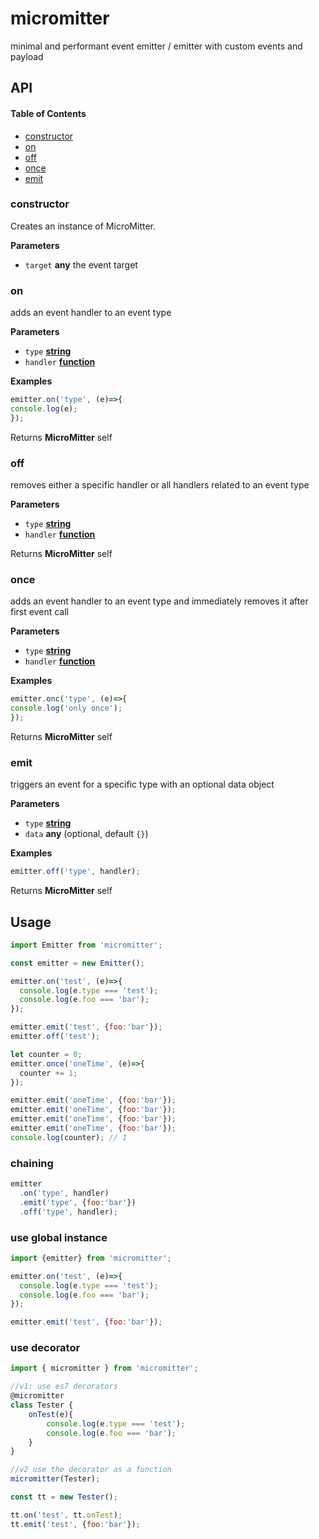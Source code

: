 # micromitter

minimal and performant event emitter / emitter with custom events and payload

## API

<!-- Generated by documentation.js. Update this documentation by updating the source code. -->

#### Table of Contents

-   [constructor](#constructor)
-   [on](#on)
-   [off](#off)
-   [once](#once)
-   [emit](#emit)

### constructor

Creates an instance of MicroMitter.

**Parameters**

-   `target` **any** the event target

### on

adds an event handler to an event type

**Parameters**

-   `type` **[string](https://developer.mozilla.org/docs/Web/JavaScript/Reference/Global_Objects/String)** 
-   `handler` **[function](https://developer.mozilla.org/docs/Web/JavaScript/Reference/Statements/function)** 

**Examples**

```javascript
emitter.on('type', (e)=>{
console.log(e);
});
```

Returns **MicroMitter** self

### off

removes either a specific handler or all handlers related to an event type

**Parameters**

-   `type` **[string](https://developer.mozilla.org/docs/Web/JavaScript/Reference/Global_Objects/String)** 
-   `handler` **[function](https://developer.mozilla.org/docs/Web/JavaScript/Reference/Statements/function)** 

Returns **MicroMitter** self

### once

adds an event handler to an event type and immediately removes it after first event call

**Parameters**

-   `type` **[string](https://developer.mozilla.org/docs/Web/JavaScript/Reference/Global_Objects/String)** 
-   `handler` **[function](https://developer.mozilla.org/docs/Web/JavaScript/Reference/Statements/function)** 

**Examples**

```javascript
emitter.onc('type', (e)=>{
console.log('only once');
});
```

Returns **MicroMitter** self

### emit

triggers an event for a specific type with an optional data object

**Parameters**

-   `type` **[string](https://developer.mozilla.org/docs/Web/JavaScript/Reference/Global_Objects/String)** 
-   `data` **any**  (optional, default `{}`)

**Examples**

```javascript
emitter.off('type', handler);
```

Returns **MicroMitter** self

## Usage

```js
import Emitter from 'micromitter';

const emitter = new Emitter();

emitter.on('test', (e)=>{
  console.log(e.type === 'test');
  console.log(e.foo === 'bar');
});

emitter.emit('test', {foo:'bar'});
emitter.off('test');

let counter = 0;
emitter.once('oneTime', (e)=>{
  counter += 1;
});

emitter.emit('oneTime', {foo:'bar'});
emitter.emit('oneTime', {foo:'bar'});
emitter.emit('oneTime', {foo:'bar'});
emitter.emit('oneTime', {foo:'bar'});
console.log(counter); // 1
```

### chaining

```js
emitter
  .on('type', handler)
  .emit('type', {foo:'bar'})
  .off('type', handler);
```

### use global instance

```js
import {emitter} from 'micromitter';

emitter.on('test', (e)=>{
  console.log(e.type === 'test');
  console.log(e.foo === 'bar');
});

emitter.emit('test', {foo:'bar'});
```

### use decorator

```js
import { micromitter } from 'micromitter';

//v1: use es7 decorators
@micromitter
class Tester {
	onTest(e){
		console.log(e.type === 'test');
		console.log(e.foo === 'bar');
	}
}

//v2 use the decorator as a function
micromitter(Tester);

const tt = new Tester();

tt.on('test', tt.onTest);
tt.emit('test', {foo:'bar'});
```
